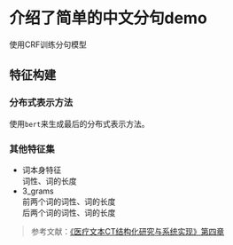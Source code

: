 # 介绍了简单的中文分句demo

使用CRF训练分句模型


## 特征构建
### 分布式表示方法
使用`bert`来生成最后的分布式表示方法。
###  其他特征集
- 词本身特征  
词性、词的长度
- 3_grams  
前两个词的词性、词的长度  
后两个词的词性、词的长度

> 参考文献：[《医疗文本CT结构化研究与系统实现》第四章](http://kreader.cnki.net/Kreader/CatalogViewPage.aspx?dbCode=cdmd&filename=1018263812.nh&tablename=CMFD201901&compose=&first=1&uid=WEEvREcwSlJHSldRa1FhdXNzY2Z1OVZnemZjblRxckZjajdieHZaL2tlOD0=$9A4hF_YAuvQ5obgVAqNKPCYcEjKensW4IQMovwHtwkF4VYPoHbKxJw!!)


